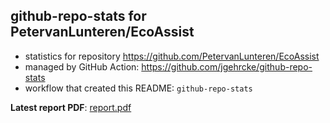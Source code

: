 ## github-repo-stats for PetervanLunteren/EcoAssist

- statistics for repository https://github.com/PetervanLunteren/EcoAssist
- managed by GitHub Action: https://github.com/jgehrcke/github-repo-stats
- workflow that created this README: `github-repo-stats`

**Latest report PDF**: [report.pdf](https://github.com/PetervanLunteren/EcoAssist/raw/github-repo-stats/PetervanLunteren/EcoAssist/latest-report/report.pdf)

